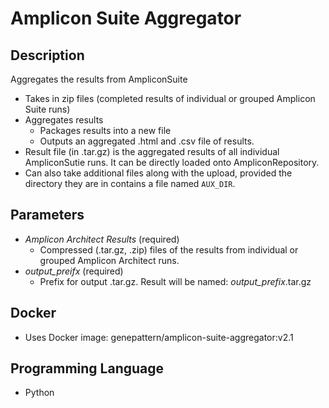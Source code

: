 # Amplicon Suite Aggregator

## Description
Aggregates the results from AmpliconSuite
  - Takes in zip files (completed results of individual or grouped Amplicon Suite runs)
  - Aggregates results
    - Packages results into a new file
    - Outputs an aggregated .html and .csv file of results. 
  - Result file (in .tar.gz) is the aggregated results of all individual AmpliconSutie runs. It can be directly loaded onto AmpliconRepository.
  - Can also take additional files along with the upload, provided the directory they are in contains a file named `AUX_DIR`.
    
## Parameters
  - *Amplicon Architect Results* (required)
    - Compressed (.tar.gz, .zip) files of the results from individual or grouped Amplicon Architect runs.
  - *output_preifx* (required)
    - Prefix for output .tar.gz. Result will be named: *output_prefix*.tar.gz

## Docker
  - Uses Docker image: genepattern/amplicon-suite-aggregator:v2.1

## Programming Language
  - Python
